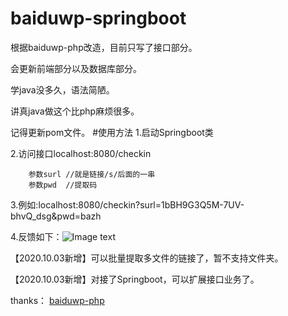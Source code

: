 # baiduwp-springboot
根据baiduwp-php改造，目前只写了接口部分。

会更新前端部分以及数据库部分。

学java没多久，语法简陋。

讲真java做这个比php麻烦很多。

记得更新pom文件。
#使用方法
1.启动Springboot类

2.访问接口localhost:8080/checkin
        
        参数surl //就是链接/s/后面的一串
        参数pwd  //提取码
3.例如:localhost:8080/checkin?surl=1bBH9G3Q5M-7UV-bhvQ_dsg&pwd=bazh

4.反馈如下：![Image text](https://s1.ax1x.com/2020/10/03/03qhj0.png)


【2020.10.03新增】可以批量提取多文件的链接了，暂不支持文件夹。

【2020.10.03新增】对接了Springboot，可以扩展接口业务了。

thanks：
[baiduwp-php](https://github.com/yuantuo666/baiduwp-php)